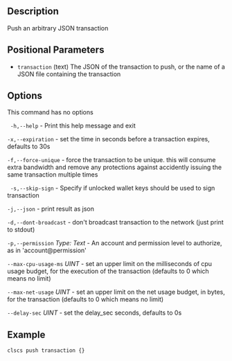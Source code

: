 ## Description

Push an arbitrary JSON transaction

## Positional Parameters
- `transaction` (text) The JSON of the transaction to push, or the name of a JSON file containing the transaction

## Options
This command has no options

` -h,--help` - Print this help message and exit
 
`-x,--expiration` - set the time in seconds before a transaction expires, defaults to 30s
 
`-f,--force-unique` - force the transaction to be unique. this will consume extra bandwidth and remove any protections against accidently issuing the same transaction multiple times

` -s,--skip-sign` - Specify if unlocked wallet keys should be used to sign transaction

`-j,--json` - print result as json

`-d,--dont-broadcast` - don't broadcast transaction to the network (just print to stdout)

`-p,--permission` _Type: Text_ - An account and permission level to authorize, as in 'account@permission'

`--max-cpu-usage-ms` _UINT_ - set an upper limit on the milliseconds of cpu usage budget, for the execution of the transaction (defaults to 0 which means no limit)

`--max-net-usage` _UINT_ - set an upper limit on the net usage budget, in bytes, for the transaction (defaults to 0 which means no limit)

`--delay-sec` _UINT_ - set the delay_sec seconds, defaults to 0s

## Example


```sh
clscs push transaction {}
```
